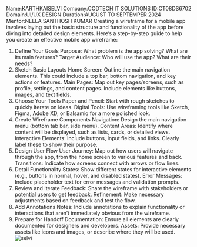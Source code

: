 Name:KARTHKAISELVI 
Company:CODTECH IT SOLUTIONS 
ID:CT08DS6702 
Domain:UI/UX DESIGN 
Duration:AUGUST TO SEPTEMPER 2024
Mentor:NEELA SANTHOSH KUMAR
Creating a wireframe for a mobile app involves laying out the basic structure and functionality of the app before diving into detailed design elements. Here’s a step-by-step guide to help you create an effective mobile app wireframe:
1. Define Your Goals
Purpose: What problem is the app solving? What are its main features?
Target Audience: Who will use the app? What are their needs?
2. Sketch Basic Layouts
Home Screen: Outline the main navigation elements. This could include a top bar, bottom navigation, and key actions or features.
Main Pages: Map out key pages/screens, such as profile, settings, and content pages. Include elements like buttons, images, and text fields.
3. Choose Your Tools
Paper and Pencil: Start with rough sketches to quickly iterate on ideas.
Digital Tools: Use wireframing tools like Sketch, Figma, Adobe XD, or Balsamiq for a more polished look.
4. Create Wireframe Components
Navigation: Design the main navigation menu (bottom tab bar, side menu).
Content Areas: Identify where content will be displayed, such as lists, cards, or detailed views.
Interactive Elements: Include buttons, input fields, and links. Clearly label these to show their purpose.
5. Design User Flow
User Journey: Map out how users will navigate through the app, from the home screen to various features and back.
Transitions: Indicate how screens connect with arrows or flow lines.
6. Detail Functionality
States: Show different states for interactive elements (e.g., buttons in normal, hover, and disabled states).
Error Messages: Include placeholder text for error messages and validation prompts.
7. Review and Iterate
Feedback: Share the wireframe with stakeholders or potential users to get feedback.
Refinement: Make necessary adjustments based on feedback and test the flow.
8. Add Annotations
Notes: Include annotations to explain functionality or interactions that aren’t immediately obvious from the wireframe.
9. Prepare for Handoff
Documentation: Ensure all elements are clearly documented for designers and developers.
Assets: Provide necessary assets like icons and images, or describe where they will be used.
![selvi](https://github.com/user-attachments/assets/5b7acbbf-9480-4be9-b45c-03ec055e8c7e)
